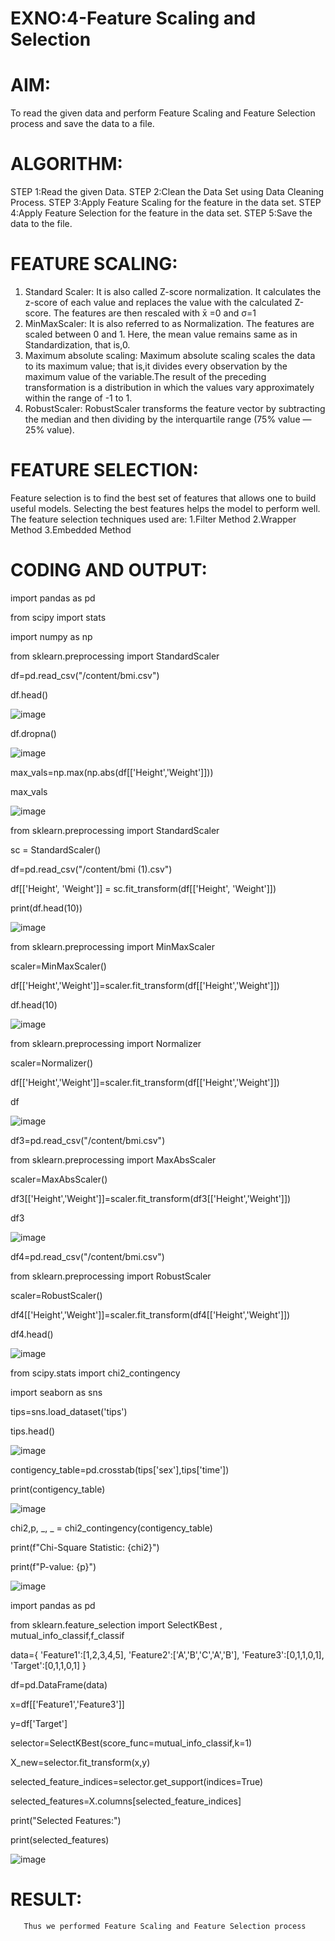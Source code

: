 # EXNO:4-Feature Scaling and Selection
# AIM:
To read the given data and perform Feature Scaling and Feature Selection process and save the
data to a file.

# ALGORITHM:
STEP 1:Read the given Data.
STEP 2:Clean the Data Set using Data Cleaning Process.
STEP 3:Apply Feature Scaling for the feature in the data set.
STEP 4:Apply Feature Selection for the feature in the data set.
STEP 5:Save the data to the file.

# FEATURE SCALING:
1. Standard Scaler: It is also called Z-score normalization. It calculates the z-score of each value and replaces the value with the calculated Z-score. The features are then rescaled with x̄ =0 and σ=1
2. MinMaxScaler: It is also referred to as Normalization. The features are scaled between 0 and 1. Here, the mean value remains same as in Standardization, that is,0.
3. Maximum absolute scaling: Maximum absolute scaling scales the data to its maximum value; that is,it divides every observation by the maximum value of the variable.The result of the preceding transformation is a distribution in which the values vary approximately within the range of -1 to 1.
4. RobustScaler: RobustScaler transforms the feature vector by subtracting the median and then dividing by the interquartile range (75% value — 25% value).

# FEATURE SELECTION:
Feature selection is to find the best set of features that allows one to build useful models. Selecting the best features helps the model to perform well.
The feature selection techniques used are:
1.Filter Method
2.Wrapper Method
3.Embedded Method

# CODING AND OUTPUT:
import pandas as pd

from scipy import stats

import numpy as np

from sklearn.preprocessing import StandardScaler

df=pd.read_csv("/content/bmi.csv")

df.head()

![image](https://github.com/user-attachments/assets/77dbc9bf-4472-4173-b787-654911d60bf8)


df.dropna()

![image](https://github.com/user-attachments/assets/953ec500-73bf-4557-b179-f3a348c7cd2b)


max_vals=np.max(np.abs(df[['Height','Weight']]))

max_vals

![image](https://github.com/user-attachments/assets/89bbb24f-9409-4dc0-8c49-ed1ea5da786d)


from sklearn.preprocessing import StandardScaler

sc = StandardScaler()

df=pd.read_csv("/content/bmi (1).csv")

df[['Height', 'Weight']] = sc.fit_transform(df[['Height', 'Weight']])

print(df.head(10))

![image](https://github.com/user-attachments/assets/ad41a79a-6cd4-4140-9d90-7360ae9f5c9c)


from sklearn.preprocessing import MinMaxScaler

scaler=MinMaxScaler()

df[['Height','Weight']]=scaler.fit_transform(df[['Height','Weight']])

df.head(10)

![image](https://github.com/user-attachments/assets/1ed09ea6-2b8d-4fd4-a320-c62b3bc594e0)


from sklearn.preprocessing import Normalizer

scaler=Normalizer()

df[['Height','Weight']]=scaler.fit_transform(df[['Height','Weight']])

df

![image](https://github.com/user-attachments/assets/1ab44a24-9cfe-4b91-bbfe-92b15e8ecefa)


df3=pd.read_csv("/content/bmi.csv")

from sklearn.preprocessing import MaxAbsScaler

scaler=MaxAbsScaler()

df3[['Height','Weight']]=scaler.fit_transform(df3[['Height','Weight']])

df3

![image](https://github.com/user-attachments/assets/3e85af7b-a0cb-467c-91c7-3a1ac842e1e3)


df4=pd.read_csv("/content/bmi.csv")

from sklearn.preprocessing import RobustScaler

scaler=RobustScaler()

df4[['Height','Weight']]=scaler.fit_transform(df4[['Height','Weight']])

df4.head()

![image](https://github.com/user-attachments/assets/cd2f677f-a7d8-47f7-a206-8c0699f73cec)



from scipy.stats import chi2_contingency

import seaborn as sns

tips=sns.load_dataset('tips')

tips.head()

![image](https://github.com/user-attachments/assets/937657c5-db1f-47cd-9c86-45d064198a68)


contigency_table=pd.crosstab(tips['sex'],tips['time'])

print(contigency_table)

![image](https://github.com/user-attachments/assets/d7ac1871-adb7-49d9-b2fa-c547d977be9c)


chi2,p, _, _ = chi2_contingency(contigency_table)

print(f"Chi-Square Statistic: {chi2}")

print(f"P-value: {p}")

![image](https://github.com/user-attachments/assets/f11c97c3-1003-4dfe-a8ff-16c86dd780ca)


import pandas as pd

from sklearn.feature_selection import SelectKBest , mutual_info_classif,f_classif


data={
    'Feature1':[1,2,3,4,5],
    'Feature2':['A','B','C','A','B'],
    'Feature3':[0,1,1,0,1],
    'Target':[0,1,1,0,1]
}

df=pd.DataFrame(data)

x=df[['Feature1','Feature3']]

y=df['Target']

selector=SelectKBest(score_func=mutual_info_classif,k=1)

X_new=selector.fit_transform(x,y)

selected_feature_indices=selector.get_support(indices=True)

selected_features=X.columns[selected_feature_indices]

print("Selected Features:")

print(selected_features)

![image](https://github.com/user-attachments/assets/6cca2bd4-8ad2-4ffb-8919-f87e0f8f2a4d)


# RESULT:
       Thus we performed Feature Scaling and Feature Selection process
